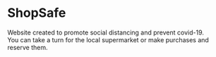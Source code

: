 # ShopSafe
Website created to promote social distancing and prevent covid-19.<br>
You can take a turn for the local supermarket or make purchases and reserve them.
